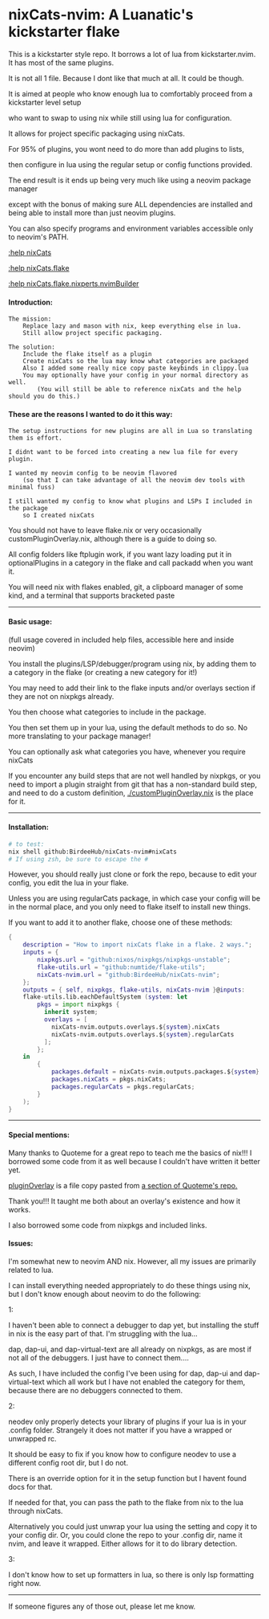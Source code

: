 # nixCats-nvim: A Luanatic's kickstarter flake

This is a kickstarter style repo. It borrows a lot of lua from kickstarter.nvim. It has most of the same plugins.

It is not all 1 file. Because I dont like that much at all. It could be though.

It is aimed at people who know enough lua to comfortably proceed from a kickstarter level setup

who want to swap to using nix while still using lua for configuration.

It allows for project specific packaging using nixCats.

For 95% of plugins, you wont need to do more than add plugins to lists,

then configure in lua using the regular setup or config functions provided.

The end result is it ends up being very much like using a neovim package manager

except with the bonus of making sure ALL dependencies are installed and being able to install more than just neovim plugins.

You can also specify programs and environment variables accessible only to neovim's PATH.

[:help nixCats](./nixCatsHelp/nixCats.txt)

[:help nixCats.flake](./nixCatsHelp/nixCatsFlake.txt)

[:help nixCats.flake.nixperts.nvimBuilder](./nixCatsHelp/nvimBuilder.txt)

#### Introduction:
 
```
The mission: 
    Replace lazy and mason with nix, keep everything else in lua. 
    Still allow project specific packaging.

The solution: 
    Include the flake itself as a plugin
    Create nixCats so the lua may know what categories are packaged
    Also I added some really nice copy paste keybinds in clippy.lua
    You may optionally have your config in your normal directory as well.
        (You will still be able to reference nixCats and the help should you do this.)
```

#### These are the reasons I wanted to do it this way: 

    The setup instructions for new plugins are all in Lua so translating them is effort.

    I didnt want to be forced into creating a new lua file for every plugin.

    I wanted my neovim config to be neovim flavored 
        (so that I can take advantage of all the neovim dev tools with minimal fuss)

    I still wanted my config to know what plugins and LSPs I included in the package
        so I created nixCats

You should not have to leave flake.nix or very occasionally customPluginOverlay.nix, although there is a guide to doing so.

All config folders like ftplugin work, if you want lazy loading put it in optionalPlugins in a category in the flake and call packadd when you want it.

You will need nix with flakes enabled, git, a clipboard manager of some kind, and a terminal that supports bracketed paste

---

#### Basic usage:

(full usage covered in included help files, accessible here and inside neovim)

You install the plugins/LSP/debugger/program using nix, by adding them to a category in the flake (or creating a new category for it!)

You may need to add their link to the flake inputs and/or overlays section if they are not on nixpkgs already.

You then choose what categories to include in the package.

You then set them up in your lua, using the default methods to do so. No more translating to your package manager!

You can optionally ask what categories you have, whenever you require nixCats

If you encounter any build steps that are not well handled by nixpkgs, 
or you need to import a plugin straight from git that has a non-standard build step,
and need to do a custom definition, [./customPluginOverlay.nix](./customPluginOverlay.nix) is the place for it.

---

#### Installation:

```bash
# to test:
nix shell github:BirdeeHub/nixCats-nvim#nixCats
# If using zsh, be sure to escape the #
```

However, you should really just clone or fork the repo, 
because to edit your config, you edit the lua in your flake. 

Unless you are using regularCats package, in which case your config will
be in the normal place, and you only need to flake itself to install new things.

If you want to add it to another flake, choose one of these methods:

```nix
{
    description = "How to import nixCats flake in a flake. 2 ways.";
    inputs = {
        nixpkgs.url = "github:nixos/nixpkgs/nixpkgs-unstable";
        flake-utils.url = "github:numtide/flake-utils";
        nixCats-nvim.url = "github:BirdeeHub/nixCats-nvim";
    };
    outputs = { self, nixpkgs, flake-utils, nixCats-nvim }@inputs: 
    flake-utils.lib.eachDefaultSystem (system: let 
        pkgs = import nixpkgs {
          inherit system;
          overlays = [
            nixCats-nvim.outputs.overlays.${system}.nixCats
            nixCats-nvim.outputs.overlays.${system}.regularCats
          ];
        };
    in
        {
            packages.default = nixCats-nvim.outputs.packages.${system}.nixCats;
            packages.nixCats = pkgs.nixCats;
            packages.regularCats = pkgs.regularCats;
        }
    );
}
```

---

#### Special mentions:

Many thanks to Quoteme for a great repo to teach me the basics of nix!!! I borrowed some code from it as well because I couldn't have written it better yet.

[pluginOverlay](./nix/pluginOverlay.nix) is a file copy pasted from [a section of Quoteme's repo.](https://github.com/Quoteme/neovim-flake/blob/34c47498114f43c243047bce680a9df66abfab18/flake.nix#L42C8-L42C8)

Thank you!!! It taught me both about an overlay's existence and how it works.

I also borrowed some code from nixpkgs and included links.

#### Issues:

I'm somewhat new to neovim AND nix. However, all my issues are primarily related to lua.

I can install everything needed appropriately to do these things using nix, but I don't know enough about neovim to do the following:

1:

I haven't been able to connect a debugger to dap yet, but installing the stuff in nix is the easy part of that. I'm struggling with the lua...

dap, dap-ui, and dap-virtual-text are all already on nixpkgs, as are most if not all of the debuggers. I just have to connect them....

As such, I have included the config I've been using for dap, dap-ui and dap-virtual-text which all work but I have not enabled the category for them, because there are no debuggers connected to them.

2:

neodev only properly detects your library of plugins if your lua is in your .config folder. Strangely it does not matter if you have a wrapped or unwrapped rc.

It should be easy to fix if you know how to configure neodev to use a different config root dir, but I do not.

There is an override option for it in the setup function but I havent found docs for that.

If needed for that, you can pass the path to the flake from nix to the lua through nixCats.

Alternatively you could just unwrap your lua using the setting and copy it to your config dir. 
Or, you could clone the repo to your .config dir, name it nvim, and leave it wrapped. Either allows for it to do library detection.

3:

I don't know how to set up formatters in lua, so there is only lsp formatting right now.

---

If someone figures any of those out, please let me know.

